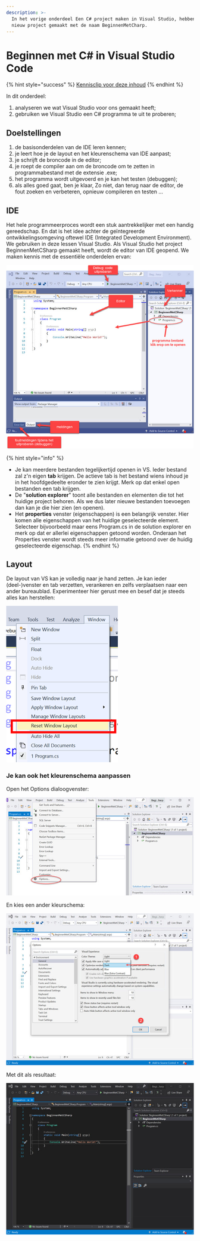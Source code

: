 ```yaml
---
description: >-
  In het vorige onderdeel Een C# project maken in Visual Studio, hebben we een
  nieuw project gemaakt met de naam BeginnenMetCharp.
---
```


# Beginnen met C\# in Visual Studio Code

{% hint style="success" %}
[Kennisclip voor deze inhoud](https://youtu.be/7fH3UPXSHIg)
{% endhint %}

In dit onderdeel:

1. analyseren we wat Visual Studio voor ons gemaakt heeft;
2. gebruiken we Visual Studio een C\# programma te uit te proberen;

## Doelstellingen

1. de basisonderdelen van de IDE leren kennen;
2. je leert hoe je de layout en het kleurenschema van IDE aanpast;
3. je schrijft de broncode in de editor;
4. je roept de compiler aan om de broncode om te zetten in programmabestand met de extensie .exe;
5. het programma wordt uitgevoerd en je kan het testen \(debuggen\);
6. als alles goed gaat, ben je klaar, Zo niet, dan terug naar de editor, de fout zoeken en verbeteren, opnieuw compileren en testen …

## **IDE**

Het hele programmeerproces wordt een stuk aantrekkelijker met een handig gereedschap. En dat is het idee achter de geïntegreerde ontwikkelingsomgeving oftewel IDE \(Integrated Development Environment\). We gebruiken in deze lessen Visual Studio. Als Visual Studio het project BeginnenMetCSharp gemaakt heeft, wordt de editor van IDE geopend. We maken kennis met de essentiële onderdelen ervan:

![IDE basis onderdelen](../../.gitbook/assets/image%20%2837%29.png)

{% hint style="info" %}
* Je kan meerdere bestanden tegelijkertijd openen in VS. Ieder bestand zal z'n eigen **tab** krijgen. De actieve tab is het bestand wiens inhoud je in het hoofdgedeelte eronder te zien krijgt. Merk op dat enkel open bestanden een tab krijgen.
* De "**solution explorer**" toont alle bestanden en elementen die tot het huidige project behoren. Als we dus later nieuwe bestanden toevoegen dan kan je die hier zien \(en openen\).
* Het **properties** venster \(eigenschappen\) is een belangrijk venster. Hier komen alle eigenschappen van het huidige geselecteerde element. Selecteer bijvoorbeeld maar eens Program.cs in de solution explorer en merk op dat er allerlei eigenschappen getoond worden. Onderaan het Properties venster wordt steeds meer informatie getoond over de huidig geselecteerde eigenschap.
{% endhint %}

## **Layout**

De layout van VS kan je volledig naar je hand zetten. Je kan ieder \(deel-\)venster en tab verzetten, verankeren en zelfs verplaatsen naar een ander bureaublad. Experimenteer hier gerust mee en besef dat je steeds alles kan herstellen:

![Reset Visual Studio Window Layout](../../.gitbook/assets/image%20%2834%29.png)

### Je kan ook het kleurenschema aanpassen

Open het Options dialoogvenster:

![Visual Studio Tools-Options](../../.gitbook/assets/image%20%2845%29.png)

En kies een ander kleurschema:

![Visual Studio Options dialoogvenster](../../.gitbook/assets/image%20%2846%29.png)

Met dit als resultaat:

![Visual Studio Dark kleurenschema](../../.gitbook/assets/image%20%2831%29.png)




